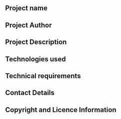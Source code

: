 ## Project name


## Project Author


## Project Description


## Technologies used



## Technical requirements


## Contact Details




## Copyright and Licence Information